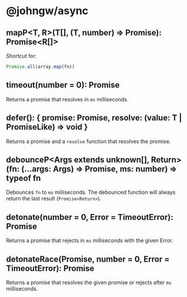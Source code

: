 # @johngw/async

## mapP<T, R>(T[], (T, number) => Promise<R>): Promise<R[]>

Shortcut for:

```typescript
Promise.all(array.map(fn))
```

## timeout(number = 0): Promise<void>

Returns a promise that resolves in `ms` milliseconds.

## defer<T>(): { promise: Promise<T>, resolve: (value: T | PromiseLike<T>) => void }

Returns a promise and a `resolve` function that resolves the promise.

## debounceP<Args extends unknown[], Return>(fn: (...args: Args) => Promise<Return>, ms: number) => typeof fn

Debounces `fn` to `ms` milliseconds. The debounced function will always return the last result (`Promise<Return>`).

## detonate(number = 0, Error = TimeoutError): Promise<never>

Returns a promise that rejects in `ms` milliseconds with the given Error.

## detonateRace<T>(Promise<T>, number = 0, Error = TimeoutError): Promise<T>

Returns a promise that resolves the given promise or rejects after `ms` milliseconds.
